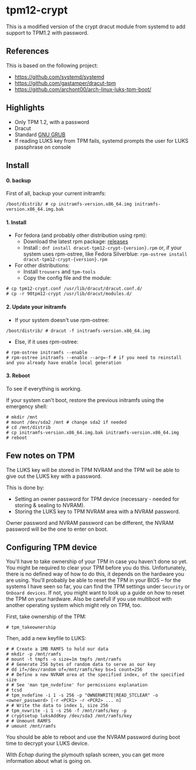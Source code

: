 # tpm12-crypt

This is a modified version of the crypt dracut module from systemd to add support to TPM1.2 with password.

## References

This is based on the following project:

- https://github.com/systemd/systemd
- https://github.com/gastamper/dracut-tpm
- https://github.com/archont00/arch-linux-luks-tpm-boot/

## Highlights

* Only TPM 1.2, with a password
* Dracut
* Standard [GNU GRUB](https://www.gnu.org/software/grub/index.html)
* If reading LUKS key from TPM fails, systemd prompts the user for LUKS passphrase on console

## Install

#### 0. backup
First of all, backup your current initramfs:

```console
/boot/distrib/ # cp initramfs-version.x86_64.img initramfs-version.x86_64.img.bak
```

#### 1. Install

* For fedora (and probably other distribution using rpm):
  * Download the latest rpm package: [releases](https://github.com/p1gp1g/dracut-tpm12-crypt/releases)
  * Install : `dnf install dracut-tpm12-crypt-{version}.rpm` or, if your system uses rpm-ostree, like Fedora Silverblue: `rpm-ostree install dracut-tpm12-crypt-{version}.rpm`
* For other distributions:
  * Install `trousers` and `tpm-tools`
  * Copy the config file and the module:
```console
# cp tpm12-crypt.conf /usr/lib/dracut/dracut.conf.d/
# cp -r 90tpm12-crypt /usr/lib/dracut/modules.d/
```

#### 2. Update your initramfs

* If your system doesn't use rpm-ostree:
```console
/boot/distrib/ # dracut -f initramfs-version.x86_64.img
```

* Else, if it uses rpm-ostree:
```console
# rpm-ostree initramfs --enable
# rpm-ostree initramfs --enable --arg=-f # if you need to reinstall and you already have enable local generation
```

#### 3. Reboot

To see if everything is working.

If your system can't boot, restore the previous initramfs using the emergency shell:

```console
# mkdir /mnt
# mount /dev/sda2 /mnt # change sda2 if needed
# cd /mnt/distrib
# cp initramfs-version.x86_64.img.bak initramfs-version.x86_64.img
# reboot
```

## Few notes on TPM

The LUKS key will be stored in TPM NVRAM and the TPM will be able to give out the LUKS key with a password.

This is done by:
* Setting an owner password for TPM device (necessary - needed for storing & sealing to NVRAM).
* Storing the LUKS key to TPM NVRAM area with a NVRAM password.

Owner password and NVRAM password can be different, the NVRAM password will be the one to enter on boot.

## Configuring TPM device

You'll have to take ownership of your TPM in case you haven't done so yet. You might be required to clear your TPM before you do this. Unfortunately, there is no defined way of how to do this, it depends on the hardware you are using. You'll probably be able to reset the TPM in your BIOS – for the systems I have seen so far, you can find the TPM settings under `Security` or `Onboard devices`. If not, you might want to look up a guide on how to reset the TPM on your hardware. Also be carefull if you use multiboot with another operating system which might rely on TPM, too.

First, take ownership of the TPM:

```console
# tpm_takeownership
```

Then, add a new keyfile to LUKS:

```console
# # Create a 1MB RAMFS to hold our data
# mkdir -p /mnt/ramfs
# mount -t tmpfs -o size=1m tmpfs /mnt/ramfs
# # Generate 256 bytes of random data to serve as our key
# dd if=/dev/random of=/mnt/ramfs/key bs=1 count=256
# # Define a new NVRAM area at the specified index, of the specified size
# # See 'man tpm_nvdefine' for permissions explanation
# tcsd
# tpm_nvdefine -i 1 -s 256 -p "OWNERWRITE|READ_STCLEAR" -o <owner_password> [-r <PCR1> -r <PCR2> ... n]
# # Write the data to index 1, size 256
# tpm_nvwrite -i 1 -s 256 -f /mnt/ramfs/key -p
# cryptsetup luksAddKey /dev/sda3 /mnt/ramfs/key
# # Unmount RAMFS
# umount /mnt/ramfs
```

You should be able to reboot and use the NVRAM password during boot time to decrypt your LUKS device.

With *Echap* during the plymouth splash screen, you can get more information about what is going on.

